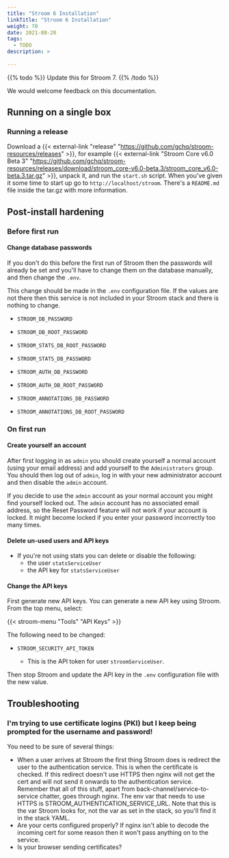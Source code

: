 ```yaml
---
title: "Stroom 6 Installation"
linkTitle: "Stroom 6 Installation"
weight: 70
date: 2021-08-20
tags: 
  - TODO
description: >
  
---
```


{{% todo %}}
Update this for Stroom 7.
{{% /todo %}}


We would welcome feedback on this documentation.


## Running on a single box

### Running a release

Download a {{< external-link "release" "https://github.com/gchq/stroom-resources/releases" >}}, for example {{< external-link "Stroom Core v6.0 Beta 3" "https://github.com/gchq/stroom-resources/releases/download/stroom_core-v6.0-beta.3/stroom_core_v6.0-beta.3.tar.gz" >}}, unpack it, and run the `start.sh` script. When you've given it some time to start up go to `http://localhost/stroom`. There's a `README.md` file inside the tar.gz with more information.


## Post-install hardening

### Before first run

#### Change database passwords

If you don't do this before the first run of Stroom then the passwords will already be set and you'll have to change them on the database manually, and then change the `.env`.

This change should be made in the `.env` configuration file. If the values are not there then this service is not included in your Stroom stack and there is nothing to change.

- `STROOM_DB_PASSWORD`
- `STROOM_DB_ROOT_PASSWORD`

- `STROOM_STATS_DB_ROOT_PASSWORD`
- `STROOM_STATS_DB_PASSWORD`

- `STROOM_AUTH_DB_PASSWORD`
- `STROOM_AUTH_DB_ROOT_PASSWORD`

- `STROOM_ANNOTATIONS_DB_PASSWORD`
- `STROOM_ANNOTATIONS_DB_ROOT_PASSWORD`


### On first run

#### Create yourself an account

After first logging in as `admin` you should create yourself a normal account (using your email address) and add yourself to the `Administrators` group. You should then log out of `admin`, log in with your new administrator account and then disable the `admin` account. 

If you decide to use the `admin` account as your normal account you might find yourself locked out. The `admin` account has no associated email address, so the Reset Password feature will not work if your account is locked. It might become locked if you enter your password incorrectly too many times.


#### Delete un-used users and API keys

- If you're not using stats you can delete or disable the following:
  - the user `statsServiceUser`
  - the API key for `statsServiceUser`


#### Change the API keys

First generate new API keys. You can generate a new API key using Stroom. From the top menu, select: 

{{< stroom-menu "Tools" "API Keys" >}}

The following need to be changed:

- `STROOM_SECURITY_API_TOKEN`

  - This is the API token for user `stroomServiceUser`.

Then stop Stroom and update the API key in the `.env` configuration file with the new value.


## Troubleshooting

### I'm trying to use certificate logins (PKI) but I keep being prompted for the username and password!

You need to be sure of several things:
- When a user arrives at Stroom the first thing Stroom does is redirect the user to the authentication service. This is when the certificate is checked. If this redirect doesn't use HTTPS then nginx will not get the cert and will not send it onwards to the authentication service. Remember that all of this stuff, apart from back-channel/service-to-service chatter, goes through nginx. The env var that needs to use HTTPS is STROOM_AUTHENTICATION_SERVICE_URL. Note that this is the var Stroom looks for, not the var as set in the stack, so you'll find it in the stack YAML.
- Are your certs configured properly? If nginx isn't able to decode the incoming cert for some reason then it won't pass anything on to the service.
- Is your browser sending certificates?

